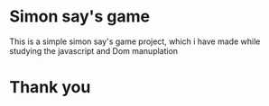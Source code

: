 # Simon say's game 
  This is a simple simon say's game project, which i have made  while studying the javascript and Dom manuplation 
  # Thank you